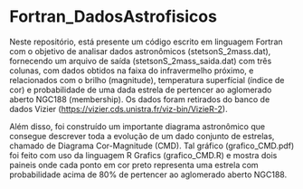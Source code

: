 # Fortran_DadosAstrofisicos
Neste repositório, está presente um código escrito em linguagem Fortran com o objetivo de analisar dados astronômicos (stetsonS_2mass.dat), fornecendo um arquivo de saída (stetsonS_2mass_saida.dat) com três colunas, com dados obtidos na faixa do infravermelho próximo, e relacionados com o brilho (magnitude), temperatura superfícial (índice de cor) e probabilidade de uma dada estrela de pertencer ao aglomerado aberto NGC188 (membership). Os dados foram retirados do banco de dados Vizier (https://vizier.cds.unistra.fr/viz-bin/VizieR-2).

Além disso, foi construído um importante diagrama astronômico que consegue descrever toda a evolução de um dado conjunto de estrelas, chamado de Diagrama Cor-Magnitude (CMD). Tal gráfico (grafico_CMD.pdf) foi feito com uso da linguagem R Grafics (grafico_CMD.R) e mostra dois paineis onde cada ponto em cor preto representa uma estrela com probabilidade acima de 80% de pertencer ao aglomerado aberto NGC188.

